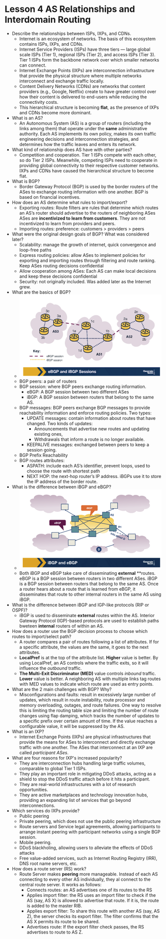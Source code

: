 # Lesson 4 AS Relationships and Interdomain Routing

- Describe the relationships between ISPs, IXPs, and CDNs.
    - Internet is an ecosystem of networks. The basis of this ecosystem contains ISPs, IXPs, and CDNs.
    - Internet Service Providers (ISPs) have three tiers — large global scale ISPs (Tier 1), regional ISPs (Tier 2), and access ISPs (Tier 3). Tier 1 ISPs form the backbone network over which smaller networks can connect.
    - Internet Exchange Points (IXPs) are interconnection infrastructure that provide the physical structure where multiple networks interconnect and exchange traffic locally.
    - Content Delivery Networks (CDNs) are networks that content providers (e.g., Google, Netflix) create to have greater control over how their content is delivered to end-users while reducing the connectivity costs.
    - This hierarchical structure is becoming **flat**, as the presence of IXPs and CDNs become more dominant.
- What is an AS?
    - An Autonomous System (AS) is a group of routers (including the links among them) that operate under the **same** administrative authority. Each AS implements its own policy, makes its own traffic engineering decisions and interconnection strategies, and determines how the traffic leaves and enters its network.
- What kind of relationship does AS have with other parties?
    - Competition and cooperation. Tier 1 ISPs compete with each other, so do Tier 2 ISPs. Meanwhile, competing ISPs need to cooperate in providing global connectivity to their respective customer networks. IXPs and CDNs have caused the hierarchical structure to become flat.
- What is BGP?
    - Border Gateway Protocol (BGP) is used by the border routers of the ASes to exchange routing information with one another. BGP is based on financial incentives.
- How does an AS determine what rules to import/export?
    - Exporting routes: Route filters are rules that determine which routes an AS’s router should advertise to the routers of neighboring ASes  ASes are **incentivized to learn from customers**. They are not incentivized to learn from providers and peers.
    - Importing routes: preference: customers > providers > peers
- What were the original design goals of BGP? What was considered later?
    - Scalability: manage the growth of internet, quick convergence and loop-free paths
    - Express routing policies: allow ASes to implement policies for exporting and importing routes through filtering and route ranking. Keep ASes routing decisions confidential
    - Allow cooperation among ASes: Each AS can make local decisions and keep these decisions confidential
    - Security: not originally included. Was added later as the Internet grew.
- What are the basics of BGP?
    - ![BGP](/images/lesson4_bgp.png)
    - BGP peers: a pair of routers
    - BGP session: where BGP peers exchange routing information.
        - eBGP: A BGP session between two different ASes 
        - iBGP: A BGP session between routers that belong to the same AS.
    - BGP messages: BGP peers exchange BGP messages to provide reachability information and enforce routing policies. Two types:
        - UPDATE messages: contain information about routes that have changed. Two kinds of updates: 
            - Announcements that advertise new routes and updating existing ones, 
            - Withdrawals that inform a route is no longer available.
        - KEEPALIVE messages: exchanged between peers to keep a session going.
    - BGP Prefix Reachability
    - BGP routes attributes:
        - ASPATH: include each AS’s identifier, prevent loops, used to choose the route with shortest path
        - NEXT HOP: the next-hop router’s IP address. iBGPs use it to store the IP address of the border route.
- What is the difference between iBGP and eBGP?
    - ![eBGP_and_iBPG](/images/lesson4_ebgp_ibgp.png)
    - Both iBGP and eBGP take care of disseminating **external** **routes. eBGP is a BGP session between routers in two different ASes. iBGP is a BGP session between routers that belong to the same AS. Once a router hears about a route that is learned from eBGP, it disseminates that route to other internal routers in the same AS using iBGP.
- What is the difference between iBGP and IGP-like protocols (RIP or OSPF)?
    - iBGP is used to disseminate **external** routes within the AS. Interior Gateway Protocol (IGP)-based protocols are used to establish paths bweteen **internal** routers of within an AS.
- How does a router use the BGP decision process to choose which routes to import/select path?
    - A router compares a pair of routes following a list of attributes. If for a specific attribute, the values are the same, it goes to the next attributes.
    - **LocalPref** is at the top of the attribute list. **Higher** value is better. By using LocalPref, an AS controls where the traffic exits, so it will influence the *outbound* traffic.
    - **The Multi-Exit Discriminator (MED)** value controls *inbound* traffic. **Lower** value is better. A neighboring AS with multiple links tag routes with MED values to indicate which route are used as entry points.
- What are the 2 main challenges with BGP? Why?
    - Misconfigurations and faults: result in excessively large number of updates, which result in route instability, route processor and memory overloading, outages, and route failures. One way to resolve this is limiting the routing table size and limiting the number of route changes using flap damping, which tracks the number of updates to a specific prefix over certain amount of time. If the value reaches a configurable value, it will be suppressed by the AS.
- What is an IXP?
    - Internet Exchange Points (IXPs) are physical infrastructures that provide the means for ASes to interconnect and directly exchange traffic with one another. The ASes that interconnect at an IXP are called *participant ASes*.
- What are four reasons for IXP's increased popularity?
    - They are interconnection hubs handling large traffic volumes, comparable to global Tier 1 ISPs.
    - They play an important role in mitigating DDoS attacks, acting as a shield to stop the DDoS traffic attach before it hits a participant.
    - They are real-world infrastructures with a lot of research opportunities.
    - They are active marketplaces and technology innovation hubs, providing an expanding list of services that go beyond interconnections.
- Which services do IXPs provide?
    - Public peering
    - Private peering, which does not use the public peering infrastructure
    - Route servers and Service legal agreements, allowing participants to arrange instant peering with participant networks using a single BGP session.
    - Mobile peering.
    - DDoS blackholing, allowing users to alleviate the effects of DDoS attacks
    - Free value-added services, such as Internet Routing Registry (IRR), DNS root name servers, etc.
- How does a route server (RS) work?
    - Route Server makes **peering** more manageable. Instead of each AS connecting to every other AS individually, they al connect to the central route server. It works as follows:
        - Connects routes: an AS advertises one of its routes to the RS
        - Applies import filter: the RS uses an import filter to check if the AS (say, AS X) is allowed to advertise that route. If it is, the route is added to the master RIB.
        - Applies export filter: To share this route with another AS (say, AS Z), the server checks its export filter. The filter confirms that the AS X permits its route to be shared.
        - Advertises route: If the export filter check passes, the RS advertises to route to AS Z.